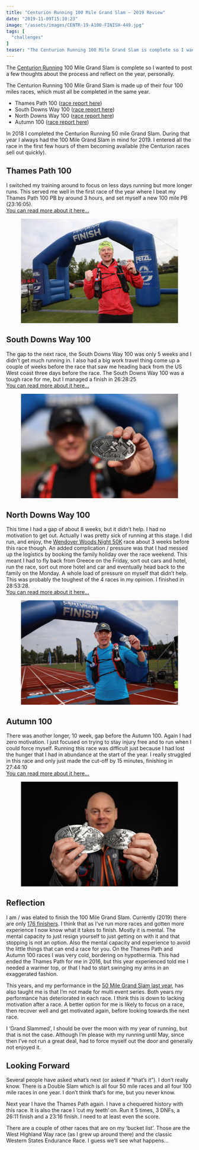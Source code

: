 ```yaml
---
title: "Centurion Running 100 Mile Grand Slam – 2019 Review"
date: "2019-11-09T15:10:23"
image: "/assets/images/CENTR-19-A100-FINISH-449.jpg"
tags: [
  "challenges"
]
teaser: "The Centurion Running 100 Mile Grand Slam is complete so I wanted to post a few thoughts about the process and reflect on the year, personally. The Centurion Running 100 Mile Grand Slam is made up of their four 100 miles races, which must all be completed in the same year. Thames Path 100 (race [&hellip;]\n"
---
```

The [Centurion Running](https://centurionrunning.com/) 100 Mile Grand Slam is complete so I wanted to post a few thoughts about the process and reflect on the year, personally.

The Centurion Running 100 Mile Grand Slam is made up of their four 100 miles races, which must all be completed in the same year.

-   Thames Path 100 ([race report here](https://kennetrunner.com/thames-path-100-2019-race-report/))
-   South Downs Way 100 ([race report here](https://kennetrunner.com/south-downs-way-100-2019-race-report/))
-   North Downs Way 100 ([race report here](https://kennetrunner.com/north-downs-way-100-2019-race-report/))
-   Autumn 100 ([race report here](https://kennetrunner.com/autumn-100-2019-race-report/))

In 2018 I completed the Centurion Running 50 mile Grand Slam. During that year I always had the 100 Mile Grand Slam in mind for 2019. I entered all the race in the first few hours of them becoming available (the Centurion races sell out quickly).

Thames Path 100
---------------

I switched my training around to focus on less days running but more longer runs. This served me well in the first race of the year where I beat my Thames Path 100 PB by around 3 hours, and set myself a new 100 mile PB (23:16:05).  
[You can read more about it here…](https://kennetrunner.com/thames-path-100-2019-race-report/)

<figure><img loading="lazy" decoding="async" src="assets/images/CENTR-19-FINISH-329.jpg" alt="Thames Path 100 - Finish"></figure>

South Downs Way 100
-------------------

The gap to the next race, the South Downs Way 100 was only 5 weeks and I didn’t get much running in. I also had a big work travel thing come up a couple of weeks before the race that saw me heading back from the US West coast three days before the race. The South Downs Way 100 was a tough race for me, but I managed a finish in 26:28:25  
[You can read more about it here…](https://kennetrunner.com/2019/south-downs-way-100-2019-race-report/)

<figure><img loading="lazy" decoding="async" src="assets/images/CENTR-19-SDW100-FINISH-702.jpg" alt="South Downs Way 100 - Finish"></figure>

North Downs Way 100
-------------------

This time I had a gap of about 8 weeks, but it didn’t help. I had no motivation to get out. Actually I was pretty sick of running at this stage. I did run, and enjoy, the [Wendover Woods Night 50K](https://kennetrunner.com/wendover-woods-night-50k-2019-race-report/) race about 3 weeks before this race though. An added complication / pressure was that I had messed up the logistics by booking the family holiday over the race weekend. This meant I had to fly back from Greece on the Friday, sort out cars and hotel, run the race, sort out more hotel and car and eventually head back to the family on the Monday. A whole load of pressure on myself that didn’t help.  
This was probably the toughest of the 4 races in my opinion. I finished in 28:53:28.  
[You can read more about it here…](https://kennetrunner.com/north-downs-way-100-2019-race-report/)

<figure><img loading="lazy" decoding="async" src="assets/images/CENTR-19-NDW100-FINISH-669.jpg" alt="100 Mile Grand Slam - North Downs Way 100 - Finish"></figure>

Autumn 100
----------

There was another longer, 10 week, gap before the Autumn 100. Again I had zero motivation. I just focused on trying to stay injury free and to run when I could force myself. Running this race was difficult just because I had lost the hunger that I had in abundance at the start of the year. I really struggled in this race and only just made the cut-off by 15 minutes, finishing in 27:44:10  
[You can read more about it here…](https://kennetrunner.com/autumn-100-2019-race-report/)

<figure><img loading="lazy" decoding="async" src="assets/images/CENTR-19-A100-FINISH-447.jpg" alt="Autumn 100 - Finish"></figure>

Reflection
----------

I am / was elated to finish the 100 Mile Grand Slam. Currently (2019) there are only [176 finishers](https://centurionrunning.com/stats/grandslam/100). I think that as I’ve run more races and gotten more experience I now know what it takes to finish. Mostly it is mental. The mental capacity to just resign yourself to just getting on with it and that stopping is not an option. Also the mental capacity and experience to avoid the little things that can end a race for you. On the Thames Path and Autumn 100 races I was very cold, bordering on hypothermia. This had ended the Thames Path for me in 2016, but this year experienced told me I needed a warmer top, or that I had to start swinging my arms in an exaggerated fashion.

This years, and my performance in the [50 Mile Grand Slam last year](https://kennetrunner.com/2018-review/), has also taught me is that I’m not made for multi event series. Both years my performance has deteriorated in each race. I think this is down to lacking motivation after a race. A better option for me is likely to focus on a race, then recover well and get motivated again, before looking towards the next race.

I ‘Grand Slammed’, I should be over the moon with my year of running, but that is not the case. Although I’m please with my running until May, since then I’ve not run a great deal, had to force myself out the door and generally not enjoyed it.

Looking Forward
---------------

Several people have asked what’s next (or asked if “that’s it”). I don’t really know. There is a Double Slam which is all four 50 mile races and all four 100 mile races in one year. I don’t think that’s for me, but you never know.

Next year I have the Thames Path again. I have a chequered history with this race. It is also the race I ‘cut my teeth’ on. Run it 5 times, 3 DNFs, a 26:11 finish and a 23:16 finish. I need to at least even the score.

There are a couple of other races that are on my ‘bucket list’. Those are the West Highland Way race (as I grew up around there) and the classic Western States Endurance Race. I guess we’ll see what happens…
